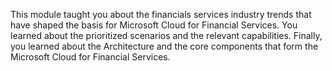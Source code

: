 This module taught you about the financials services industry trends that have shaped the basis for Microsoft Cloud for Financial Services. You learned about the prioritized scenarios and the relevant capabilities. Finally, you learned about the Architecture and the core components that form the Microsoft Cloud for Financial Services.
